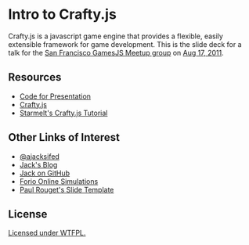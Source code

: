 Intro to Crafty.js
==================

Crafty.js is a javascript game engine that provides a flexible, easily 
extensible framework for game development. This is the slide deck for a talk
for the [San Francisco GamesJS Meetup group](http://www.meetup.com/gamesjs/) on 
[Aug 17, 2011](http://www.meetup.com/gamesjs/events/27773901/).

Resources
---------
* [Code for Presentation](https://github.com/ajacksified/Craftyjs-Presentation)
* [Crafty.js](http://craftyjs.com)
* [Starmelt's Crafty.js Tutorial](https://github.com/starmelt/craftyjstut/)

Other Links of Interest
-----------------------
* [@ajacksifed](http://www.twitter.com/ajacksified)
* [Jack's Blog](http://www.thejacklawson.com)
* [Jack on GitHub](https://github.com/ajacksified)
* [Forio Online Simulations](http://www.forio.com)
* [Paul Rouget's Slide Template](https://github.com/paulrouget/dzslides)

License
-------
[Licensed under WTFPL.](http://sam.zoy.org/wtfpl/)
